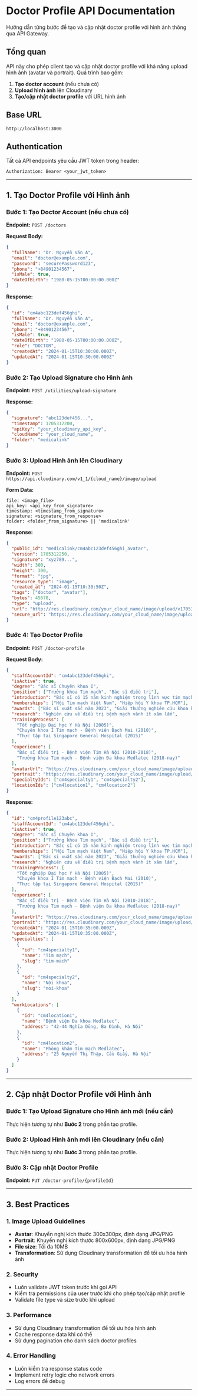 # Doctor Profile API Documentation

Hướng dẫn từng bước để tạo và cập nhật doctor profile với hình ảnh thông qua API Gateway.

## Tổng quan

API này cho phép client tạo và cập nhật doctor profile với khả năng upload hình ảnh (avatar và portrait). Quá trình bao gồm:

1. **Tạo doctor account** (nếu chưa có)
2. **Upload hình ảnh** lên Cloudinary
3. **Tạo/cập nhật doctor profile** với URL hình ảnh

## Base URL

```
http://localhost:3000
```

## Authentication

Tất cả API endpoints yêu cầu JWT token trong header:

```
Authorization: Bearer <your_jwt_token>
```

---

## 1. Tạo Doctor Profile với Hình ảnh

### Bước 1: Tạo Doctor Account (nếu chưa có)

**Endpoint:** `POST /doctors`

**Request Body:**
```json
{
  "fullName": "Dr. Nguyễn Văn A",
  "email": "doctor@example.com",
  "password": "securePassword123",
  "phone": "+84901234567",
  "isMale": true,
  "dateOfBirth": "1980-05-15T00:00:00.000Z"
}
```

**Response:**
```json
{
  "id": "cm4abc123def456ghi",
  "fullName": "Dr. Nguyễn Văn A",
  "email": "doctor@example.com",
  "phone": "+84901234567",
  "isMale": true,
  "dateOfBirth": "1980-05-15T00:00:00.000Z",
  "role": "DOCTOR",
  "createdAt": "2024-01-15T10:30:00.000Z",
  "updatedAt": "2024-01-15T10:30:00.000Z"
}
```

### Bước 2: Tạo Upload Signature cho Hình ảnh

**Endpoint:** `POST /utilities/upload-signature`

**Response:**
```json
{
  "signature": "abc123def456...",
  "timestamp": 1705312200,
  "apiKey": "your_cloudinary_api_key",
  "cloudName": "your_cloud_name",
  "folder": "medicalink"
}
```

### Bước 3: Upload Hình ảnh lên Cloudinary

**Endpoint:** `POST https://api.cloudinary.com/v1_1/{cloud_name}/image/upload`

**Form Data:**
```
file: <image_file>
api_key: <api_key_from_signature>
timestamp: <timestamp_from_signature>
signature: <signature_from_response>
folder: <folder_from_signature> || 'medicalink'
```

**Response:**
```json
{
  "public_id": "medicalink/cm4abc123def456ghi_avatar",
  "version": 1705312250,
  "signature": "xyz789...",
  "width": 300,
  "height": 300,
  "format": "jpg",
  "resource_type": "image",
  "created_at": "2024-01-15T10:30:50Z",
  "tags": ["doctor", "avatar"],
  "bytes": 45678,
  "type": "upload",
  "url": "http://res.cloudinary.com/your_cloud_name/image/upload/v1705312250/medicalink/cm4abc123def456ghi_avatar.jpg",
  "secure_url": "https://res.cloudinary.com/your_cloud_name/image/upload/v1705312250/medicalink/cm4abc123def456ghi_avatar.jpg"
}
```

### Bước 4: Tạo Doctor Profile

**Endpoint:** `POST /doctor-profile`

**Request Body:**
```json
{
  "staffAccountId": "cm4abc123def456ghi",
  "isActive": true,
  "degree": "Bác sĩ Chuyên khoa I",
  "position": ["Trưởng khoa Tim mạch", "Bác sĩ điều trị"],
  "introduction": "Bác sĩ có 15 năm kinh nghiệm trong lĩnh vực tim mạch...",
  "memberships": ["Hội Tim mạch Việt Nam", "Hiệp hội Y khoa TP.HCM"],
  "awards": ["Bác sĩ xuất sắc năm 2023", "Giải thưởng nghiên cứu khoa học"],
  "research": "Nghiên cứu về điều trị bệnh mạch vành ít xâm lấn",
  "trainingProcess": [
    "Tốt nghiệp Đại học Y Hà Nội (2005)",
    "Chuyên khoa I Tim mạch - Bệnh viện Bạch Mai (2010)",
    "Thực tập tại Singapore General Hospital (2015)"
  ],
  "experience": [
    "Bác sĩ điều trị - Bệnh viện Tim Hà Nội (2010-2018)",
    "Trưởng khoa Tim mạch - Bệnh viện Đa khoa Medlatec (2018-nay)"
  ],
  "avatarUrl": "https://res.cloudinary.com/your_cloud_name/image/upload/v1705312250/medicalink/cm4abc123def456ghi_avatar.jpg",
  "portrait": "https://res.cloudinary.com/your_cloud_name/image/upload/v1705312300/doctors/portraits/cm4abc123def456ghi_portrait.jpg",
  "specialtyIds": ["cm4specialty1", "cm4specialty2"],
  "locationIds": ["cm4location1", "cm4location2"]
}
```

**Response:**
```json
{
  "id": "cm4profile123abc",
  "staffAccountId": "cm4abc123def456ghi",
  "isActive": true,
  "degree": "Bác sĩ Chuyên khoa I",
  "position": ["Trưởng khoa Tim mạch", "Bác sĩ điều trị"],
  "introduction": "Bác sĩ có 15 năm kinh nghiệm trong lĩnh vực tim mạch...",
  "memberships": ["Hội Tim mạch Việt Nam", "Hiệp hội Y khoa TP.HCM"],
  "awards": ["Bác sĩ xuất sắc năm 2023", "Giải thưởng nghiên cứu khoa học"],
  "research": "Nghiên cứu về điều trị bệnh mạch vành ít xâm lấn",
  "trainingProcess": [
    "Tốt nghiệp Đại học Y Hà Nội (2005)",
    "Chuyên khoa I Tim mạch - Bệnh viện Bạch Mai (2010)",
    "Thực tập tại Singapore General Hospital (2015)"
  ],
  "experience": [
    "Bác sĩ điều trị - Bệnh viện Tim Hà Nội (2010-2018)",
    "Trưởng khoa Tim mạch - Bệnh viện Đa khoa Medlatec (2018-nay)"
  ],
  "avatarUrl": "https://res.cloudinary.com/your_cloud_name/image/upload/v1705312250/medicalink/cm4abc123def456ghi_avatar.jpg",
  "portrait": "https://res.cloudinary.com/your_cloud_name/image/upload/v1705312300/doctors/portraits/cm4abc123def456ghi_portrait.jpg",
  "createdAt": "2024-01-15T10:35:00.000Z",
  "updatedAt": "2024-01-15T10:35:00.000Z",
  "specialties": [
    {
      "id": "cm4specialty1",
      "name": "Tim mạch",
      "slug": "tim-mach"
    },
    {
      "id": "cm4specialty2", 
      "name": "Nội khoa",
      "slug": "noi-khoa"
    }
  ],
  "workLocations": [
    {
      "id": "cm4location1",
      "name": "Bệnh viện Đa khoa Medlatec",
      "address": "42-44 Nghĩa Dũng, Ba Đình, Hà Nội"
    },
    {
      "id": "cm4location2",
      "name": "Phòng khám Tim mạch Medlatec",
      "address": "25 Nguyễn Thị Thập, Cầu Giấy, Hà Nội"
    }
  ]
}
```

---

## 2. Cập nhật Doctor Profile với Hình ảnh

### Bước 1: Tạo Upload Signature cho Hình ảnh mới (nếu cần)

Thực hiện tương tự như **Bước 2** trong phần tạo profile.

### Bước 2: Upload Hình ảnh mới lên Cloudinary (nếu cần)

Thực hiện tương tự như **Bước 3** trong phần tạo profile.

### Bước 3: Cập nhật Doctor Profile

**Endpoint:** `PUT /doctor-profile/{profileId}`

---

## 3. Best Practices

### 1. Image Upload Guidelines

- **Avatar**: Khuyến nghị kích thước 300x300px, định dạng JPG/PNG
- **Portrait**: Khuyến nghị kích thước 800x600px, định dạng JPG/PNG
- **File size**: Tối đa 10MB
- **Transformation**: Sử dụng Cloudinary transformation để tối ưu hóa hình ảnh

### 2. Security

- Luôn validate JWT token trước khi gọi API
- Kiểm tra permissions của user trước khi cho phép tạo/cập nhật profile
- Validate file type và size trước khi upload

### 3. Performance

- Sử dụng Cloudinary transformation để tối ưu hóa hình ảnh
- Cache response data khi có thể
- Sử dụng pagination cho danh sách doctor profiles

### 4. Error Handling

- Luôn kiểm tra response status code
- Implement retry logic cho network errors
- Log errors để debug

---